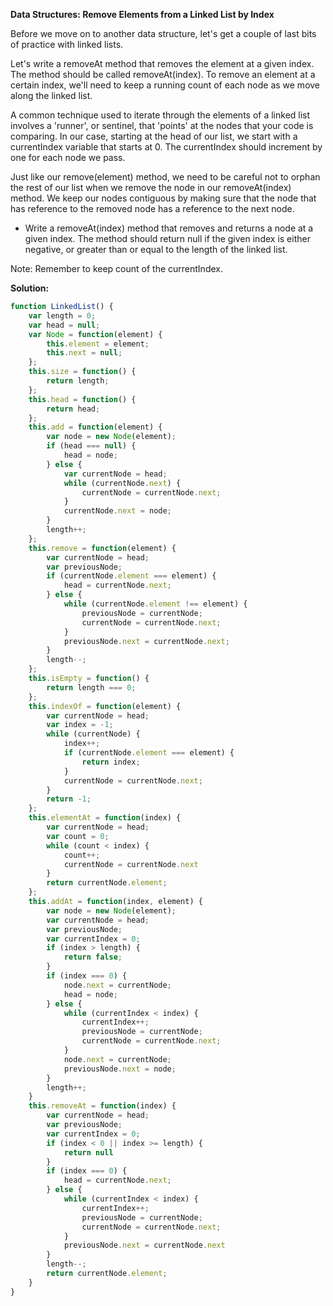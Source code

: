 **Data Structures: Remove Elements from a Linked List by Index**

Before we move on to another data structure, let's get a couple of last bits of practice with linked lists.

Let's write a removeAt method that removes the element at a given index. The method should be called removeAt(index). To remove an element at a certain index, we'll need to keep a running count of each node as we move along the linked list.

A common technique used to iterate through the elements of a linked list involves a 'runner', or sentinel, that 'points' at the nodes that your code is comparing. In our case, starting at the head of our list, we start with a currentIndex variable that starts at 0. The currentIndex should increment by one for each node we pass.

Just like our remove(element) method, we need to be careful not to orphan the rest of our list when we remove the node in our removeAt(index) method. We keep our nodes contiguous by making sure that the node that has reference to the removed node has a reference to the next node.

* Write a removeAt(index) method that removes and returns a node at a given index. The method should return null if the given index is either negative, or greater than or equal to the length of the linked list.

Note: Remember to keep count of the currentIndex.

**Solution:**
```js
function LinkedList() {
	var length = 0;
	var head = null;
	var Node = function(element) {
		this.element = element;
		this.next = null;
	};
	this.size = function() {
		return length;
	};
	this.head = function() {
		return head;
	};
	this.add = function(element) {
		var node = new Node(element);
		if (head === null) {
			head = node;
		} else {
			var currentNode = head;
			while (currentNode.next) {
				currentNode = currentNode.next;
			}
			currentNode.next = node;
		}
		length++;
	};
	this.remove = function(element) {
		var currentNode = head;
		var previousNode;
		if (currentNode.element === element) {
			head = currentNode.next;
		} else {
			while (currentNode.element !== element) {
				previousNode = currentNode;
				currentNode = currentNode.next;
			}
			previousNode.next = currentNode.next;
		}
		length--;
	};
	this.isEmpty = function() {
		return length === 0;
	};
	this.indexOf = function(element) {
		var currentNode = head;
		var index = -1;
		while (currentNode) {
			index++;
			if (currentNode.element === element) {
				return index;
			}
			currentNode = currentNode.next;
		}
		return -1;
	};
	this.elementAt = function(index) {
		var currentNode = head;
		var count = 0;
		while (count < index) {
			count++;
			currentNode = currentNode.next
		}
		return currentNode.element;
	};
	this.addAt = function(index, element) {
		var node = new Node(element);
		var currentNode = head;
		var previousNode;
		var currentIndex = 0;
		if (index > length) {
			return false;
		}
		if (index === 0) {
			node.next = currentNode;
			head = node;
		} else {
			while (currentIndex < index) {
				currentIndex++;
				previousNode = currentNode;
				currentNode = currentNode.next;
			}
			node.next = currentNode;
			previousNode.next = node;
		}
		length++;
	}
	this.removeAt = function(index) {
		var currentNode = head;
		var previousNode;
		var currentIndex = 0;
		if (index < 0 || index >= length) {
			return null
		}
		if (index === 0) {
			head = currentNode.next;
		} else {
			while (currentIndex < index) {
				currentIndex++;
				previousNode = currentNode;
				currentNode = currentNode.next;
			}
			previousNode.next = currentNode.next
		}
		length--;
		return currentNode.element;
	}
}
```

